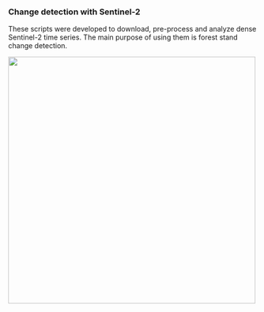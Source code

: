 ### Change detection with Sentinel-2
These scripts were developed to download, pre-process and analyze dense Sentinel-2 time series. 
The main purpose of using them is forest stand change detection.


<img src="milicz_DATA.jpg" width="500">